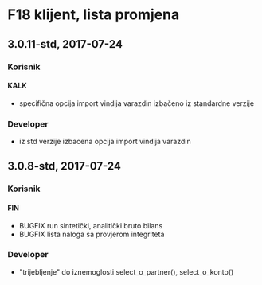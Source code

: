 # F18 klijent, lista promjena

## 3.0.11-std, 2017-07-24

### Korisnik
#### KALK 
- specifična opcija import vindija varazdin izbačeno iz standardne verzije

### Developer
- iz std verzije izbacena opcija import vindija varazdin

## 3.0.8-std, 2017-07-24

### Korisnik

#### FIN
- BUGFIX run sintetički, analitički bruto bilans
- BUGFIX lista naloga sa provjerom integriteta

### Developer

- "trijebljenje" do iznemoglosti select_o_partner(), select_o_konto()
